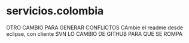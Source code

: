 # servicios.colombia
OTRO CAMBIO PARA GENERAR CONFLICTOS
CAmbie el readme desde eclipse, con cliente SVN
LO CAMBIO DE GITHUB PARA QUE SE ROMPA
